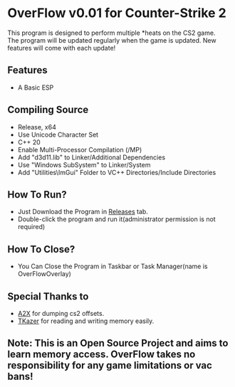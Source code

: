 # OverFlow v0.01 for Counter-Strike 2
This program is designed to perform multiple *heats on the CS2 game.<br>
The program will be updated regularly when the game is updated. New features will come with each update!

## Features
- A Basic ESP

## Compiling Source
- Release, x64
- Use Unicode Character Set
- C++ 20
- Enable Multi-Processor Compilation (/MP)
- Add "d3d11.lib" to Linker/Additional Dependencies
- Use "Windows SubSystem" to Linker/System
- Add "Utilities\ImGui" Folder to VC++ Directories/Include Directories

## How To Run?
- Just Download the Program in [Releases](https://github.com/overflowsu/Counter-Strike-2/releases) tab.
- Double-click the program and run it(administrator permission is not required)

## How To Close?
- You Can Close the Program in Taskbar or Task Manager(name is OverFlowOverlay)

## Special Thanks to
- [A2X](https://github.com/a2x/cs2-dumper) for dumping cs2 offsets.
- [TKazer](https://github.com/TKazer/) for reading and writing memory easily.

## Note: This is an Open Source Project and aims to learn memory access. OverFlow takes no responsibility for any game limitations or vac bans!
